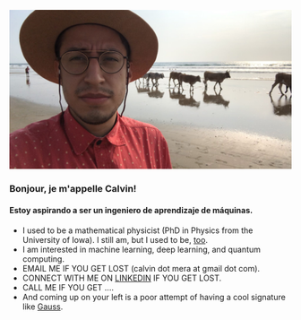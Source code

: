 ![](hello_cowbeen.jpg?raw=True)

### Bonjour, je m'appelle Calvin!
#### Estoy aspirando a ser un ingeniero de aprendizaje de máquinas.

- I used to be a mathematical physicist (PhD in Physics from the University of Iowa). I still am, but I used to be, [too](https://scholar.google.com/citations?user=UaVHISQAAAAJ&hl=en).
- I am interested in machine learning, deep learning, and quantum computing.
- EMAIL ME IF YOU GET LOST (calvin dot mera at gmail dot com).
- CONNECT WITH ME ON [LINKEDIN](https://www.linkedin.com/in/calvin-mera/) IF YOU GET LOST.
- CALL ME IF YOU GET ....
- And coming up on your left is a poor attempt of having a cool signature like [Gauss](https://en.wikipedia.org/wiki/Carl_Friedrich_Gauss#/media/File:Carl_Friedrich_Gau%C3%9F_signature.svg).
